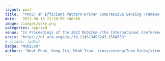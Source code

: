 ```yaml
---
layout: post
title:  "PROS: an Efficient Pattern-Driven Compressive Sensing Framework for Low-Power Biopotentialbased Wearables with On-chip Intelligence"
date:   2022-08-18 22:20:59 +00:00
image: /images/wake.png
categories: applied
venue: "In Proceedings of the 2022 MobiCom (the International Conference on Mobile Computing And Networking)"
arxiv: "https://dl.acm.org/doi/10.1145/3495243.3560533"
# slides: /pdfs/
badge: "MobiCom"
authors: "Nhat Pham, Hong Jia, Minh Tran, <ins><strong>Tuan Dinh</strong></ins>, Nam Bui, Young Kwon, Dong Ma, Phuc Nguyen, Cecilia Mascolo, and Tam Vu"
---
```

